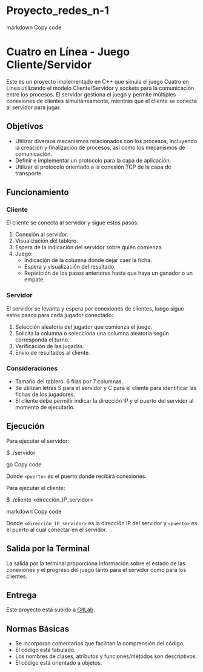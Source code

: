 # Proyecto_redes_n-1

markdown
Copy code
# Cuatro en Línea - Juego Cliente/Servidor

Este es un proyecto implementado en C++ que simula el juego Cuatro en Línea utilizando el modelo Cliente/Servidor y sockets para la comunicación entre los procesos. El servidor gestiona el juego y permite múltiples conexiones de clientes simultáneamente, mientras que el cliente se conecta al servidor para jugar.

## Objetivos

- Utilizar diversos mecanismos relacionados con los procesos, incluyendo la creación y finalización de procesos, así como los mecanismos de comunicación.
- Definir e implementar un protocolo para la capa de aplicación.
- Utilizar el protocolo orientado a la conexión TCP de la capa de transporte.

## Funcionamiento

### Cliente

El cliente se conecta al servidor y sigue estos pasos:

1. Conexión al servidor.
2. Visualización del tablero.
3. Espera de la indicación del servidor sobre quién comienza.
4. Juego:
   - Indicación de la columna donde dejar caer la ficha.
   - Espera y visualización del resultado.
   - Repetición de los pasos anteriores hasta que haya un ganador o un empate.

### Servidor

El servidor se levanta y espera por conexiones de clientes, luego sigue estos pasos para cada jugador conectado:

1. Selección aleatoria del jugador que comienza el juego.
2. Solicita la columna o selecciona una columna aleatoria según corresponda el turno.
3. Verificación de las jugadas.
4. Envío de resultados al cliente.

### Consideraciones

- Tamaño del tablero: 6 filas por 7 columnas.
- Se utilizan letras S para el servidor y C para el cliente para identificar las fichas de los jugadores.
- El cliente debe permitir indicar la dirección IP y el puerto del servidor al momento de ejecutarlo.

## Ejecución

Para ejecutar el servidor:

$ ./servidor <puerto>

go
Copy code

Donde `<puerto>` es el puerto donde recibirá conexiones.

Para ejecutar el cliente:

$ ./cliente <dirección_IP_servidor> <puerto>

markdown
Copy code

Donde `<dirección_IP_servidor>` es la dirección IP del servidor y `<puerto>` es el puerto al cual conectar en el servidor.

## Salida por la Terminal

La salida por la terminal proporciona información sobre el estado de las conexiones y el progreso del juego tanto para el servidor como para los clientes.

## Entrega

Este proyecto está subido a [GitLab](enlace_al_repositorio).

## Normas Básicas

- Se incorporan comentarios que facilitan la comprensión del código.
- El código está tabulado.
- Los nombres de clases, atributos y funciones/métodos son descriptivos.
- El código está orientado a objetos.
